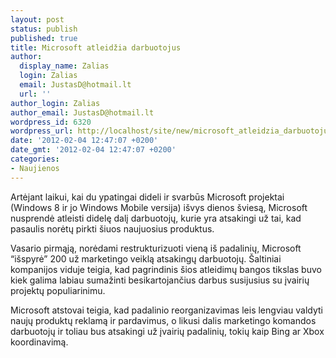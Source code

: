 ```yaml
---
layout: post
status: publish
published: true
title: Microsoft atleidžia darbuotojus
author:
  display_name: Zalias
  login: Zalias
  email: JustasD@hotmail.lt
  url: ''
author_login: Zalias
author_email: JustasD@hotmail.lt
wordpress_id: 6320
wordpress_url: http://localhost/site/new/microsoft_atleidzia_darbuotojus/
date: '2012-02-04 12:47:07 +0200'
date_gmt: '2012-02-04 12:47:07 +0200'
categories:
- Naujienos
---
```

<p>Artėjant laikui, kai du ypatingai dideli ir svarbūs Microsoft projektai (Windows 8 ir jo Windows Mobile versija) išvys dienos šviesą, Microsoft nusprendė atleisti didelę dalį darbuotojų, kurie yra atsakingi už tai, kad pasaulis norėtų pirkti šiuos naujuosius produktus.  </p>
<p>Vasario pirmąją, norėdami  restrukturizuoti vieną iš padalinių, Microsoft “išspyrė” 200 už marketingo veiklą atsakingų darbuotojų. Šaltiniai kompanijos viduje teigia, kad pagrindinis šios atleidimų bangos tikslas buvo kiek galima labiau sumažinti besikartojančius darbus susijusius su įvairių projektų populiarinimu.</p>
<p>Microsoft atstovai teigia, kad padalinio reorganizavimas leis lengviau valdyti naujų produktų reklamą ir pardavimus, o likusi dalis marketingo komandos darbuotojų ir toliau bus atsakingi už įvairių padalinių, tokių  kaip Bing ar Xbox koordinavimą.<br /></p>
